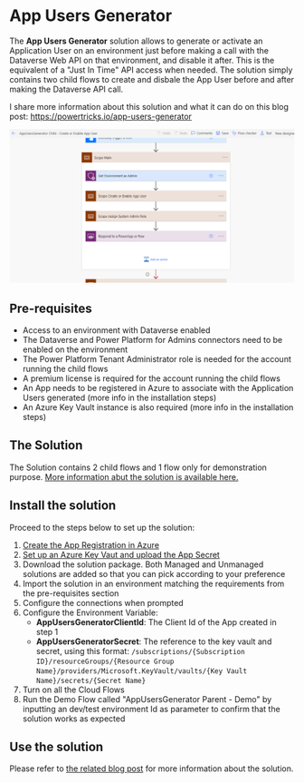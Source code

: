 # App Users Generator
The **App Users Generator** solution allows to generate or activate an Application User on an environment just before making a call with the Dataverse Web API on that environment, and disable it after. This is the equivalent of a "Just In Time" API access when needed. The solution simply contains two child flows to create and disbale the App User before and after making the Dataverse API call. 

I share more information about this solution and what it can do on this blog post: https://powertricks.io/app-users-generator

![App Generator Screenshot](/App%20Users%20Generator/Screenshots/AppUsersGeneratorChildFlow1.png)

## Pre-requisites
- Access to an environment with Dataverse enabled
- The Dataverse and Power Platform for Admins connectors need to be enabled on the environment 
- The Power Platform Tenant Administrator role is needed for the account running the child flows
- A premium license is required for the account running the child flows
- An App needs to be registered in Azure to associate with the Application Users generated (more info in the installation steps)
- An Azure Key Vault instance is also required (more info in the installation steps)

## The Solution 
The Solution contains 2 child flows and 1 flow only for demonstration purpose. [More information abut the solution is available here.](https://powertricks.io/app-users-generator)

## Install the solution
Proceed to the steps below to set up the solution:
1. [Create the App Registration in Azure](https://powertricks.io/app-users-generator#app-registration)
2. [Set up an Azure Key Vaut and upload the App Secret](https://powertricks.io/app-users-generator#key-vault)
3. Download the solution package. Both Managed and Unmanaged solutions are added so that you can pick according to your preference
4. Import the solution in an environment matching the requirements from the pre-requisites section
5. Configure the connections when prompted
6. Configure the Environment Variable:
    - **AppUsersGeneratorClientId**: The Client Id of the App created in step 1
    - **AppUsersGeneratorSecret**: The reference to the key vault and secret, using this format: ```/subscriptions/{Subscription ID}/resourceGroups/{Resource Group Name}/providers/Microsoft.KeyVault/vaults/{Key Vault Name}/secrets/{Secret Name}```
7. Turn on all the Cloud Flows
8. Run the Demo Flow called "AppUsersGenerator Parent - Demo" by inputting an dev/test environment Id as parameter to confirm that the solution works as expected

## Use the solution
Please refer to [the related blog post](https://powertricks.io/app-users-generator) for more information about the solution.